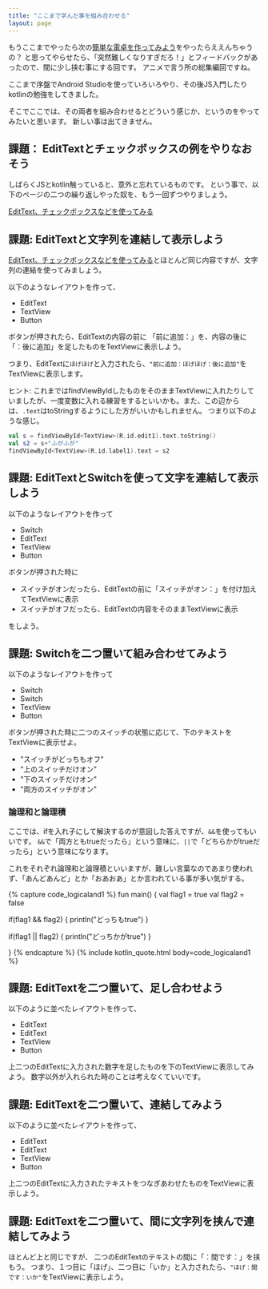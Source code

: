 ```yaml
---
title: "ここまで学んだ事を組み合わせる"
layout: page
---
```

もうここまでやったら次の[簡単な電卓を作ってみよう](simple_calc.md)をやったらええんちゃうの？
と思ってやらせたら、「突然難しくなりすぎだろ！」とフィードバックがあったので、間に少し挟む事にする回です。
アニメで言う所の総集編回ですね。

ここまで序盤でAndroid Studioを使っていろいろやり、その後JS入門したりkotlinの勉強をしてきました。

そこでここでは、その両者を組み合わせるとどういう感じか、というのをやってみたいと思います。
新しい事は出てきません。

## 課題： EditTextとチェックボックスの例をやりなおそう

しばらくJSとkotlin触っていると、意外と忘れているものです。
という事で、以下のページの二つの繰り返しやった奴を、もう一回ずつやりましょう。

[EditText、チェックボックスなどを使ってみる](misc_view.md)

## 課題: EditTextと文字列を連結して表示しよう

[EditText、チェックボックスなどを使ってみる](misc_view.md)とほとんど同じ内容ですが、文字列の連結を使ってみましょう。

以下のようなレイアウトを作って、

- EditText
- TextView
- Button

ボタンが押されたら、EditTextの内容の前に 「前に追加：」を、内容の後に「：後に追加」を足したものをTextViewに表示しよう。

つまり、EditTextに`ほげほげ`と入力されたら、`"前に追加：ほげほげ：後に追加"`をTextViewに表示します。

ヒント: これまではfindViewByIdしたものをそのままTextViewに入れたりしていましたが、一度変数に入れる練習をするといいかも。また、この辺からは、`.text`はtoStringするようにした方がいいかもしれません。
つまり以下のような感じ。

```kotlin
val s = findViewById<TextView>(R.id.edit1).text.toString()
val s2 = s+"ふがふが"
findViewById<TextView>(R.id.label1).text = s2
```

## 課題: EditTextとSwitchを使って文字を連結して表示しよう

以下のようなレイアウトを作って

- Switch
- EditText
- TextView
- Button

ボタンが押された時に

- スイッチがオンだったら、EditTextの前に「スイッチがオン：」を付け加えてTextViewに表示
- スイッチがオフだったら、EditTextの内容をそのままTextViewに表示

をしよう。

## 課題: Switchを二つ置いて組み合わせてみよう

以下のようなレイアウトを作って

- Switch
- Switch
- TextView
- Button

ボタンが押された時に二つのスイッチの状態に応じて、下のテキストをTextViewに表示せよ。

- "スイッチがどっちもオフ"
- "上のスイッチだけオン"
- "下のスイッチだけオン"
- "両方のスイッチがオン"

### 論理和と論理積

ここでは、ifを入れ子にして解決するのが意図した答えですが、`&&`を使ってもいいです。
`&&`で「両方ともtrueだったら」という意味に、`||`で「どちらかがtrueだったら」という意味になります。

これをそれぞれ論理和と論理積といいますが、難しい言葉なのであまり使われず、「あんどあんど」とか「おあおあ」とか言われている事が多い気がする。

{% capture code_logicaland1 %}
fun main() {
  val flag1 = true
  val flag2 = false

  if(flag1 && flag2) {
    println("どっちもtrue")
  }

  if(flag1 || flag2) {
    println("どっちかがtrue")
  }

}
{% endcapture %}
{% include kotlin_quote.html body=code_logicaland1 %}


## 課題: EditTextを二つ置いて、足し合わせよう

以下のように並べたレイアウトを作って、

- EditText
- EditText
- TextView
- Button

上二つのEditTextに入力された数字を足したものを下のTextViewに表示してみよう。
数字以外が入れられた時のことは考えなくていいです。

## 課題: EditTextを二つ置いて、連結してみよう

以下のように並べたレイアウトを作って、

- EditText
- EditText
- TextView
- Button

上二つのEditTextに入力されたテキストをつなぎあわせたものをTextViewに表示しよう。

## 課題: EditTextを二つ置いて、間に文字列を挟んで連結してみよう

ほとんど上と同じですが、 二つのEditTextのテキストの間に「：間です：」を挟もう。
つまり、１つ目に「ほげ」、二つ目に「いか」と入力されたら、`"ほげ：間です：いか"`をTextViewに表示しよう。